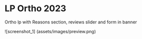 # LP Ortho 2023
 Ortho lp with Reasons section, reviews slider and form in banner

![screenshot_1] (assets/images/preview.png)
